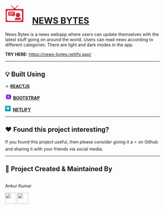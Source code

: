 #  <img src = "public/favicon-96x96.png" width="60" height = "60"/>&emsp;[NEWS BYTES](https://news-bytes.netlify.app/)


News Bytes is a news webapp where users can update themselves with the latest stuff going on around the world. Users can read news according to different categories. There are light and dark modes in the app.

**TRY HERE:** https://news-bytes.netlify.app/




---

## :bulb: Built Using

⚛️ [**REACTJS**](https://reactjs.org/)<br><br>
![xyz](/public/bootstrap.jpg)&nbsp;[**BOOTSTRAP**](https://getbootstrap.com/)<br><br>
![xyz](/public/netlify.jpg)&ensp;[**NETLIFY**](https://www.netlify.com/)<br>

---


## :heart: Found this project interesting?

If you found this project useful, then please consider giving it a :star: on Github and sharing it with your friends via social media.

---

## :man: Project Created & Maintained By

<img src = "https://avatars.githubusercontent.com/u/61647822?v=4"  height="120" alt=""> <br>Ankur Kumar
<p>
<a href = "https://github.com/ankursharma6084"><img src = "http://www.iconninja.com/files/241/825/211/round-collaboration-social-github-code-circle-network-icon.svg" width="36" height = "36"/></a>
<a href = "https://www.linkedin.com/in/ankur-kumar-5a246a1b1/">
<img src = "http://www.iconninja.com/files/863/607/751/network-linkedin-social-connection-circular-circle-media-icon.svg" width="36" height="36"/>
</a>
</p>
